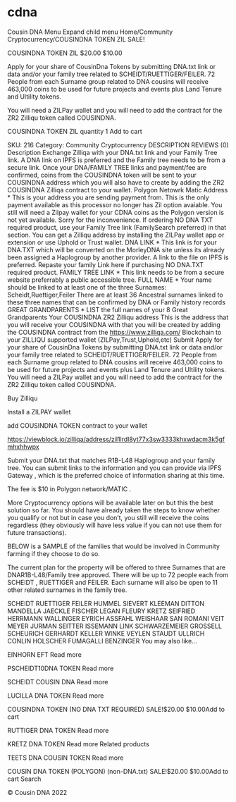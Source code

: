 # cdna


Cousin DNA
Menu
Expand child menu
Home/Community Cryptocurrency/COUSINDNA TOKEN ZIL
SALE!

COUSINDNA TOKEN ZIL
$20.00 $10.00

Apply for your share of CousinDna Tokens by submitting DNA.txt link or data and/or your family tree related to SCHEIDT/RUETTIGER/FEILER. 72 People from each Surname group related to DNA cousins will receive 463,000 coins to be used for future projects and events plus Land Tenure and Ultility tokens.

You will need a ZILPay wallet and you will need to add the contract for the ZR2 Zilliqu token called  COUSINDNA.

COUSINDNA TOKEN ZIL quantity
1
Add to cart

SKU: 216
Category: Community Cryptocurrency
DESCRIPTION
REVIEWS (0)
Description
Exchange Zilliqa with your DNA.txt link and your Family Tree link. A DNA link on IPFS is preferred and the Family tree needs to be from a secure link. Once your DNA/FAMILY TREE links and payment/fee are confirmed, coins from the COUSINDNA token will be sent to your COUSINDNA address which you will also have to create by adding the ZR2 COUSINDNA Zilliqa contract to your wallet.
Polygon Netowrk Matic Address *
This is your address you are sending payment from. This is the only payment available as this processor no longer has Zil option avaiable. You still will need a Zilpay wallet for your CDNA coins as the Polygon version is not yet available. Sorry for the inconvenience. If ordering NO DNA TXT required product, use your Family Tree link (FamilySearch preferred) in that section. You can get a Zilliqu address by installing the ZILPay wallet app or extension or use Uphold or Trust wallet.
DNA LINK *
This link is for your DNA.TXT which will be converted on the MorleyDNA site unless its already been assigned a Haplogroup by another provider. A link to the file on IPFS is preferred. Repaste your family Link here if purchasing NO DNA.TXT required product.
FAMILY TREE LINK *
This link needs to be from a secure website preferrably a public accessible tree.
FULL NAME *
Your name should be linked to at least one of the three Surnames: Scheidt,Ruettiger,Feiler There are at least 36 Ancestral surnames linked to these three names that can be confirmed by DNA or Family history records
GREAT GRANDPARENTS *
LIST the full names of your 8 Great Grandparents
Your COUSINDNA ZR2 Zilliqu address
This is the address that you will receive your COUSINDNA with that you will be created by adding the COUSINDNA contract from the https://www.zilliqa.com/ Blockchain to your ZILLIQU supported wallet (ZILPay,Trust,Uphold,etc)
Submit
Apply for your share of CousinDna Tokens by submitting DNA.txt link or data and/or your family tree related to SCHEIDT/RUETTIGER/FEILER. 72 People from each Surname group related to DNA cousins will receive 463,000 coins to be used for future projects and events plus Land Tenure and Ultility tokens.
You will need a ZILPay wallet and you will need to add the contract for the ZR2 Zilliqu token called  COUSINDNA.

 

Buy Zilliqu

Install a ZILPAY wallet

add COUSINDNA TOKEN contract to your wallet

https://viewblock.io/zilliqa/address/zil1lrdl8yt77x3sw3333khxwdacm3k5gfmhxhhwpx

Submit your DNA.txt that matches R1B-L48 Haplogroup and your family tree. You can submit links to the information and you can provide via IPFS Gateway , which is the preferred choice of information sharing at this time.

The fee is $10 in Polygon network/MATIC .

More Cryptocurrency options will be available later on but this the best solution so far. You should have already taken the steps to know whether you qualify or not but in case you don’t, you still will receive the coins regardless (they obviously will have less value if you can not use them for future transactions).

BELOW is a SAMPLE of the families that would be involved in Community farming if they choose to do so.

 

The current plan for the property will be offered to three Surnames that are DNAR1B-L48/Family tree approved. There will be up to 72 people each from SCHEIDT , RUETTIGER and FEILER. Each surname will also be open to 11 other related surnames in the family tree.

SCHEIDT	RUETTIGER	FEILER
HUMMEL	SIEVERT	KLEEMAN
DITTON	MANDELLA	JAECKLE
FISCHER	LEGAN	FLEURY
KRETZ	SEIFRIED	HERRMANN
WALLINGER	EYRICH	ASSFAHL
WEISHAAR	SAN ROMANI	VEIT
MEYER	JURMAN	SEITTER
ISSEMANN	LINK	SCHWARZEMEIER
GROSSELL	SCHEURICH	GERHARDT
KELLER	WINKE	VEYLEN
STAUDT	ULLRICH	CONLIN
HOLSCHER	FUMAGALLI	BENZINGER
You may also like…

EINHORN EFT
Read more

PSCHEIDT10DNA TOKEN
Read more

SCHEIDT COUSIN DNA
Read more

LUCILLA DNA TOKEN
Read more

COUSINDNA TOKEN (NO DNA TXT REQUIRED)
SALE!$20.00 $10.00Add to cart

RUTTIGER DNA TOKEN
Read more

KRETZ DNA TOKEN
Read more
Related products

TEETS DNA COUSIN TOKEN
Read more

COUSIN DNA TOKEN (POLYGON) (non-DNA.txt)
SALE!$20.00 $10.00Add to cart
Search

© Cousin DNA 2022

